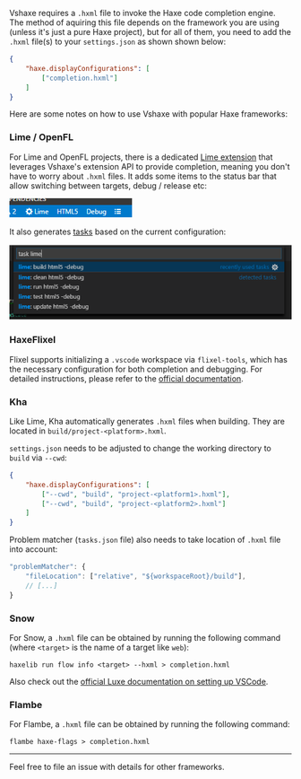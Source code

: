 Vshaxe requires a `.hxml` file to invoke the Haxe code completion engine. The method of aquiring this file depends on the framework you are using (unless it's just a pure Haxe project), but for all of them, you need to add the `.hxml` file(s) to your `settings.json` as shown shown below:

```json
{
    "haxe.displayConfigurations": [
        ["completion.hxml"]
    ]
}
```

Here are some notes on how to use Vshaxe with popular Haxe frameworks:

### Lime / OpenFL

For Lime and OpenFL projects, there is a dedicated [Lime extension](https://marketplace.visualstudio.com/items?itemName=openfl.lime-vscode-extension) that leverages Vshaxe's extension API to provide completion, meaning you don't have to worry about `.hxml` files. It adds some items to the status bar that allow switching between targets, debug / release etc:

![](images/framework-notes/lime-status-bar.png)

It also generates [tasks](/vshaxe/vshaxe/wiki/Build-Tasks) based on the current configuration:

![](images/framework-notes/lime-tasks.png)

### HaxeFlixel

Flixel supports initializing a `.vscode` workspace via `flixel-tools`, which has the necessary configuration for both completion and debugging. For detailed instructions, please refer to the [official documentation](http://haxeflixel.com/documentation/visual-studio-code/).

### Kha

Like Lime, Kha automatically generates `.hxml` files when building. They are located in `build/project-<platform>.hxml`. 

`settings.json` needs to be adjusted to change the working directory to `build` via `--cwd`:

```json
{
    "haxe.displayConfigurations": [
        ["--cwd", "build", "project-<platform1>.hxml"],
        ["--cwd", "build", "project-<platform2>.hxml"]
    ]
}
```

Problem matcher (`tasks.json` file) also needs to take location of `.hxml` file into account:

```js
"problemMatcher": {
    "fileLocation": ["relative", "${workspaceRoot}/build"],
    // [...]
}
```

### Snow

For Snow, a `.hxml` file can be obtained by running the following command (where `<target>` is the name of a target like `web`):

```
haxelib run flow info <target> --hxml > completion.hxml
```

Also check out the [official Luxe documentation on setting up VSCode](https://luxeengine.com/setup-an-ide/#vscode).

### Flambe

For Flambe, a `.hxml` file can be obtained by running the following command:

```
flambe haxe-flags > completion.hxml
```

_____________________

Feel free to file an issue with details for other frameworks.